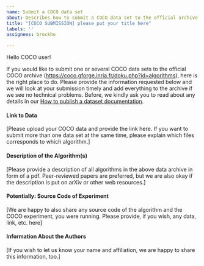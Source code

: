 ```yaml
---
name: Submit a COCO data set
about: Describes how to submit a COCO data set to the official archive.
title: "[COCO SUBMISSION] please put your title here"
labels: ''
assignees: brockho

---
```


Hello COCO user!

If you would like to submit one or several COCO data sets to the official COCO archive (https://coco.gforge.inria.fr/doku.php?id=algorithms), here is the right place to do. Please provide the information requested below and we will look at your submission timely and add everything to the archive if we see no technical problems. Before, we kindly ask you to read about any details in our [How to publish a dataset documentation](https://github.com/numbbo/coco/blob/development/howtos/publish-a-dataset-howto.md).

#### Link to Data
[Please upload your COCO data and provide the link here. If you want to submit more than one data set at the same time, please explain which files corresponds to which algorithm.]

#### Description of the Algorithm(s)
[Please provide a description of all algorithms in the above data archive in form of a pdf. Peer-reviewed papers are preferred, but we are also okay if the description is put on arXiv or other web resources.]

#### Potentially: Source Code of Experiment
[We are happy to also share any source code of the algorithm and the COCO experiment, you were running. Please provide, if you wish, any data, link, etc. here]

#### Information About the Authors
[If you wish to let us know your name and affiliation, we are happy to share this information, too.]
